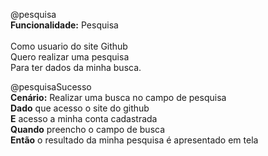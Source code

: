 @pesquisa</br>
**Funcionalidade:** Pesquisa</br>
</br>
  Como usuario do site Github</br>
  Quero realizar uma pesquisa</br>
  Para ter dados da minha busca.</br>

  @pesquisaSucesso</br>
  **Cenário:** Realizar uma busca no campo de pesquisa</br>
    **Dado** que acesso o site do github</br>
    **E** acesso a minha conta cadastrada</br>
    **Quando** preencho o campo de busca</br>
    **Então** o resultado da minha pesquisa é apresentado em tela</br>